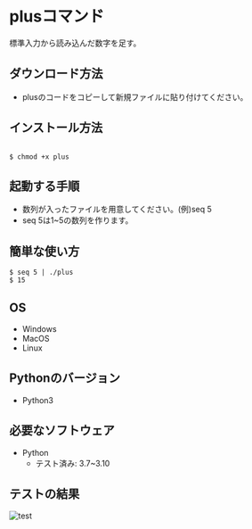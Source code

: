 # plusコマンド
標準入力から読み込んだ数字を足す。

## ダウンロード方法
* plusのコードをコピーして新規ファイルに貼り付けてください。

## インストール方法

```

$ chmod +x plus

```

## 起動する手順
* 数列が入ったファイルを用意してください。(例)seq 5
* seq 5は1~5の数列を作ります。

## 簡単な使い方

```
$ seq 5 | ./plus
$ 15

```

## OS
* Windows
* MacOS
* Linux

## Pythonのバージョン
* Python3

## 必要なソフトウェア
* Python
  * テスト済み: 3.7~3.10

## テストの結果
![test](https://github.com/taisei0515/robosys202x/actions/workflows/test.yml/badge.svg)
